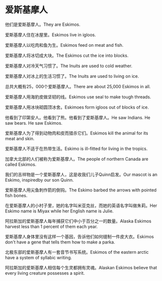 # 爱斯基摩人

<p><span class="chinese">他们是爱斯基摩人。</span><span class="english">They are Eskimos.</span></p>

<p><span class="chinese">爱斯基摩人住在冰屋里。</span><span class="english">Eskimos live in igloos.</span></p>

<p><span class="chinese">爱斯基摩人以吃肉和鱼为生。</span><span class="english">Eskimos feed on meat and fish.</span></p>

<p><span class="chinese">爱斯基摩人将冰切成大块。</span><span class="english">The Eskimos cut the ice into blocks.</span></p>

<p><span class="chinese">爱斯基摩人对冷天气习惯了。</span><span class="english">The Inuits are used to cold weather.</span></p>

<p><span class="chinese">爱斯基摩人对冰上的生活习惯了。</span><span class="english">The Inuits are used to living on ice.</span></p>

<p><span class="chinese">总共大概有25，000个爱斯基摩人。</span><span class="english">There are about 25,000 Eskimos in all.</span></p>

<p><span class="chinese">爱斯基摩人用海豹皮做坚韧的线。</span><span class="english">Eskimos use seal to make tough threads.</span></p>

<p><span class="chinese">爱斯基摩人用冰块砌圆顶冰舍。</span><span class="english">Eskimoes form igloos out of blocks of ice.</span></p>

<p><span class="chinese">他看到了印第安人。他看到了熊。他看到了爱斯基摩人。</span><span class="english">He saw Indians. He saw bears. He saw Eskimos.</span></p>

<p><span class="chinese">爱斯基摩人为了得到动物肉和皮而猎杀它们。</span><span class="english">Eskimos kill the animal for its meat and skin.</span></p>

<p><span class="chinese">爱斯基摩人不适于在热带生活。</span><span class="english">Eskimo is ill-fitted for living in the tropics.</span></p>

<p><span class="chinese">加拿大北部的人们被称为爱斯基摩人。</span><span class="english">The people of northern Canada are called Eskimos.</span></p>

<p><span class="chinese">我们的吉祥物是一个爱斯基摩人，这是收我们儿子Quinn启发。</span><span class="english">Our mascot is an Eskimo, inspiredby our son Quinn.</span></p>

<p><span class="chinese">爱斯基摩人用尖鱼刺作箭的倒钩。</span><span class="english">The Eskimo barbed the arrows with pointed fish bones.</span></p>

<p><span class="chinese">在爱斯基摩人的小村子里，她的名字叫米亚克丝，而她的英语名字叫做朱莉。</span><span class="english">Her Eskimo name is Miyax while her English name is Julie.</span></p>

<p><span class="chinese">阿拉斯加的爱斯基摩人每年捕获它们中小于百分之一的数量。</span><span class="english">Alaska Eskimos harvest less than 1 percent of them each year.</span></p>

<p><span class="chinese">爱斯基摩人身体里没有这样一个基因，告诉他们如何缝制一件皮大衣。</span><span class="english">Eskimos don't have a gene that tells them how to make a parka.</span></p>

<p><span class="chinese">北极东部的爱斯基摩人有一套音节书写系统。</span><span class="english">Eskimos of the eastern arctic have a system of syllabic writing.</span></p>

<p><span class="chinese">阿拉斯加的爱斯基摩人相信每个生灵都拥有灵魂。</span><span class="english">Alaskan Eskimos believe that every living creature possesses a spirit.</span></p>


